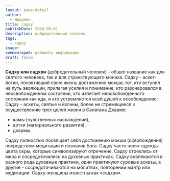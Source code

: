 ```yaml
---
layout: page-detail
author:
  - Яшодеви
title: садху
publishDate: 2024-09-01
description: добродетельный человек
tags:
  - садху
image: 
комментарий: добавить информацию
draft: false
---
```

**Садху или садхви** (добродетельный человек) - общее название как для святого человека, так и для странствующего монаха. Садху - аскет-йогин, посвятивший свою жизнь достижению мокши; тот, кто вступил на путь эволюции, прилагая усилия и понимание; кто разочаровался в неосвобожденном состоянии, кто избегает неосвобожденного состояния как яда, и кто устремляется всей душой к освобождению; 
Садху - аскеты, святые и йогины, более не стремящиеся к осуществлению трех целей жизни в Санатана Дхарме: 

- камы (чувственных наслаждений), 
- артхи (материального развития), 
- дхармы. 

Садху полностью посвящает себя достижению мокши (освобождения) посредством медитации и познания Бога. Садху часто носят одежды цвета охры, которые символизируют отречение. Садху отреклись от мира и сосредоточились на духовных практиках. Садху вовлекаются в разного рода духовные практики, одни практикуют суровые аскезы, а другие - сосредотачиваются на молитвах, повторении мантр или медитации. Садху-женщины известны как «садхви».
